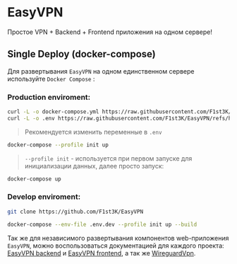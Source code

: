 # EasyVPN
Простое VPN + Backend + Frontend приложения на одном сервере!

## Single Deploy (docker-compose)
Для развертывания `EasyVPN` на одном единственном сервере используйте `Docker Compose` :

### Production enviroment:

```bash
curl -L -o docker-compose.yml https://raw.githubusercontent.com/F1st3K/EasyVPN/refs/heads/main/docker-compose.yml && \
curl -L -o .env https://raw.githubusercontent.com/F1st3K/EasyVPN/refs/heads/main/.env.dev
```

> Рекомендуется изменить переменные в `.env`

```bash
docker-compose --profile init up
```

> `--profile init` -  используется при первом запуске для инициализации данных, далее просто запуск:
```bash
docker-compose up
```

### Develop enviroment:

```bash
git clone https://github.com/F1st3K/EasyVPN
```

```bash
docker-compose --env-file .env.dev --profile init up --build
```

Так же для независимого развертывания компонентов web-приложения `EasyVPN`, можно воспользоваться документацией для каждого проекта:
[EasyVPN backend](backend/README.md) и [EasyVPN frontend](/frontend/README.md), а так же [WireguardVpn](services/WireguardVpn/README.md).

